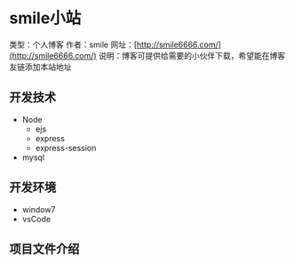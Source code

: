 # smile小站

类型：个人博客
作者：smile
网址：[http://smile6666.com/](http://smile6666.com/)
说明：博客可提供给需要的小伙伴下载，希望能在博客友链添加本站地址

## 开发技术

- Node
  - ejs
  - express
  - express-session
- mysql

## 开发环境
- window7
- vsCode

## 项目文件介绍
